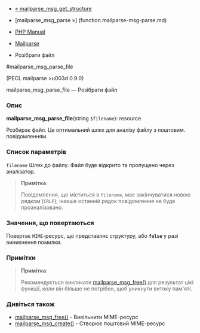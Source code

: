 - [«
mailparse_msg_get_structure](function.mailparse-msg-get-structure.md)
- [mailparse_msg_parse »] (function.mailparse-msg-parse.md)

- [PHP Manual](index.md)
- [Mailparse](ref.mailparse.md)
- Розібрати файл

#mailparse_msg_parse_file

(PECL mailparse \>u003d 0.9.0)

mailparse_msg_parse_file — Розібрати файл

### Опис

**mailparse_msg_parse_file**(string `$filename`): resource

Розбирає файл. Це оптимальний шлях для аналізу файлу з поштовим.
повідомленням.

### Список параметрів

`filename`
Шлях до файлу. Файл буде відкрито та пропущено через аналізатор.

> **Примітка**:
>
> Повідомлення, що міститься в `filename`, має закінчуватися новою
> рядком (`CRLF`); інакше останній рядок повідомлення не буде
> проаналізовано.

### Значення, що повертаються

Повертає `MIME`-ресурс, що представляє структуру, або **`false`**
у разі виникнення помилки.

### Примітки

> **Примітка**:
>
> Рекомендується викликати
> [mailparse_msg_free()](function.mailparse-msg-free.md) для
> результат цієї функції, коли він більше не потрібен, щоб уникнути
> витоку пам'яті.

### Дивіться також

- [mailparse_msg_free()](function.mailparse-msg-free.md) -
Вивільнити MIME-ресурс
- [mailparse_msg_create()](function.mailparse-msg-create.md) -
Створює поштовий MIME-ресурс
